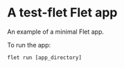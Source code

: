 # A test-flet Flet app

An example of a minimal Flet app.

To run the app:

```
flet run [app_directory]
```